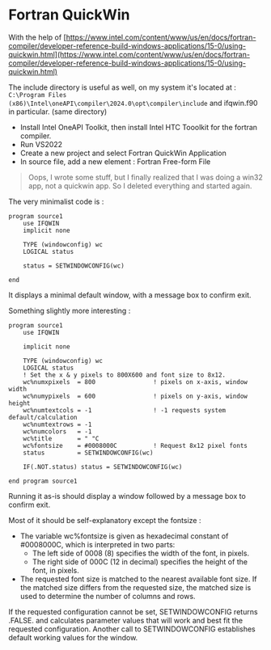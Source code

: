 # Fortran QuickWin

With the help of  [https://www.intel.com/content/www/us/en/docs/fortran-compiler/developer-reference-build-windows-applications/15-0/using-quickwin.html](https://www.intel.com/content/www/us/en/docs/fortran-compiler/developer-reference-build-windows-applications/15-0/using-quickwin.html)

The include directory is useful as well, on my system it's located at : `C:\Program Files (x86)\Intel\oneAPI\compiler\2024.0\opt\compiler\include`
and ifqwin.f90 in particular. (same directory)


- Install Intel OneAPI Toolkit, then install Intel HTC Tooolkit for the fortran compiler.
- Run VS2022
- Create a new project and select Fortran QuickWin Application
- In source file, add a new element : Fortran Free-form File

> Oops, I wrote some stuff, but I finally realized that I was doing a win32 app, not a quickwin app. So I deleted everything and started again.

The very minimalist code is :

```
program source1
    use IFQWIN
    implicit none
    
    TYPE (windowconfig) wc
    LOGICAL status

    status = SETWINDOWCONFIG(wc)

end
```

It displays a minimal default window, with a message box to confirm exit.

Something slightly more interesting :

```
program source1
    use IFQWIN

    implicit none
    
    TYPE (windowconfig) wc
    LOGICAL status
    ! Set the x & y pixels to 800X600 and font size to 8x12.
    wc%numxpixels  = 800                ! pixels on x-axis, window width
    wc%numypixels  = 600                ! pixels on y-axis, window height
    wc%numtextcols = -1                 ! -1 requests system default/calculation
    wc%numtextrows = -1
    wc%numcolors   = -1
    wc%title       = " "C
    wc%fontsize    = #0008000C          ! Request 8x12 pixel fonts
    status         = SETWINDOWCONFIG(wc)

    IF(.NOT.status) status = SETWINDOWCONFIG(wc)

end program source1
```

Running it as-is should display a window followed by a message box to confirm exit.

Most of it should be self-explanatory except the fontsize :
- The variable wc%fontsize is given as hexadecimal constant of #0008000C, which is interpreted in two parts:
    - The left side of 0008 (8) specifies the width of the font, in pixels.
    - The right side of 000C (12 in decimal) specifies the height of the font, in pixels.
- The requested font size is matched to the nearest available font size. If the matched size differs from the requested size, the matched size is used to determine the number of columns and rows.


If the requested configuration cannot be set, SETWINDOWCONFIG returns .FALSE. and calculates parameter values that will work and best fit the requested configuration. 
Another call to SETWINDOWCONFIG establishes default working values for the window.
